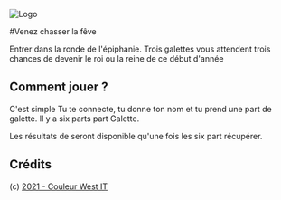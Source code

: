 ![Logo](https://couleurwest-it.com/static/images/ban)

#Venez chasser la fêve

Entrer dans la ronde de l'épiphanie. Trois galettes vous attendent trois chances de devenir le roi ou la reine de ce début d'année

## Comment jouer ?

C'est simple
Tu te connecte, tu donne ton nom et tu prend une part de galette.
Il y a six parts part Galette.

Les résultats de seront disponible qu'une fois les six part récupérer.

## Crédits
(c) [2021 - Couleur West IT](https://couleurwest-it.com)